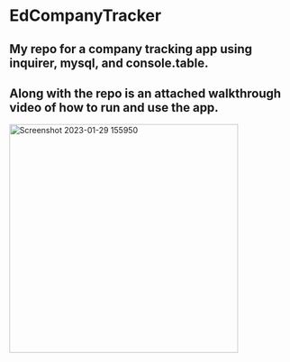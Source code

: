 # EdCompanyTracker
## My repo for a company tracking app using inquirer, mysql, and console.table. 
## Along with the repo is an attached walkthrough video of how to run and use the app. 
<img width="406" alt="Screenshot 2023-01-29 155950" src="https://user-images.githubusercontent.com/84059980/215363605-8c84cdb3-3b22-4850-8595-124e115ad93f.png">
